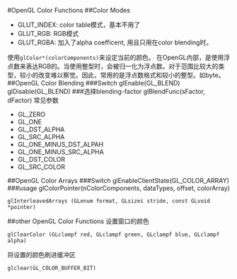 #OpenGL Color Functions
##Color Modes
- GLUT_INDEX: color table模式，基本不用了
- GLUT_RGB: RGB模式
- GLUT_RGBA: 加入了alpha coefficent, 用且只用在color blending时。

使用`glColor*(colorComponents)`来设定当前的颜色。
在OpenGL内部，是使用浮点数来表达RGB的。当使用整型时，会被归一化为浮点数。对于范围比较大的类型，较小的改变难以察觉。因此，常用的是浮点数格式和较小的整型。如byte。
##OpenGL Color Blending
###Switch
	glEnable(GL_BLEND)
	glDisable(GL_BLEND)
###选择blending-factor 
	glBlendFunc(sFactor, dFactor)
常见参数  

- GL\_ZERO
- GL\_ONE
- GL\_DST\_ALPHA
- GL\_SRC\_ALPHA
- GL\_ONE\_MINUS\_DST\_ALPAH
- GL\_ONE\_MINUS\_SRC\_ALPHA
- GL\_DST\_COLOR
- GL\_SRC\_COLOR 	

##OpenGL Color Arrays
###Switch
	glEnableClientState(GL_COLOR_ARRAY)
###usage
	glColorPointer(nColorComponents, dataTypes, offset, colorArray)
	
	glInterleavedArrays (GLenum format, GLsizei stride, const GLvoid *pointer)
##other OpenGL Color Functions
设置窗口的颜色  

	glClearColor (GLclampf red, GLclampf green, GLclampf blue, GLclampf alpha)
将设置的颜色刷进缓冲区
	
	glclear(GL_COLOR_BUFFER_BIT)

